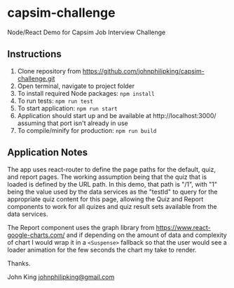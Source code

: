 # capsim-challenge
Node/React Demo for Capsim Job Interview Challenge

## Instructions

1. Clone repository from https://github.com/johnphilipking/capsim-challenge.git
2. Open terminal, navigate to project folder
3. To install required Node packages: `npm install`
4. To run tests: `npm run test`
5. To start application: `npm run start`
6. Application should start up and be available at http://localhost:3000/ assuming that port isn't already in use
7. To compile/minify for production: `npm run build`


## Application Notes

The app uses react-router to define the page paths for the default, quiz, and report pages. The working assumption being that the quiz that is loaded is defined by the URL path. In this demo, that path is "/1", with "1" being the value used by the data services as the "testId" to query for the appropriate quiz content for this page, allowing the Quiz and Report components to work for all quizes and quiz result sets available from the data services.

The Report component uses the graph library from https://www.react-google-charts.com/ and if depending on the amount of data and complexity of chart I would wrap it in a `<Suspense>` fallback so that the user would see a loader animation for the few seconds the chart my take to render.


Thanks.

John King
johnphilipking@gmail.com
